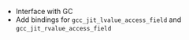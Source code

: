 * Interface with GC
* Add bindings for `gcc_jit_lvalue_access_field` and `gcc_jit_rvalue_access_field`
